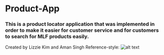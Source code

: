 # Product-App

### This is a product locator application that was implemented in order to make it easier for customer service and for customers to search for MLF products easily. 

Created by Lizzie Kim and Aman Singh
Reference-style: 
![alt text][logo]

[logo]: https://github.com/jihyunca/Product-App/app/static/assets/wlogo.png

